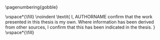 <!-- This page is for an official declaration. -->
\pagenumbering{gobble}

\vspace*{\fill}
\noindent 
\textit{
I, AUTHORNAME confirm that the work presented in this thesis is my own. Where information has been derived from other sources, I confirm that this has been indicated in the thesis.
}
\vspace*{\fill}

